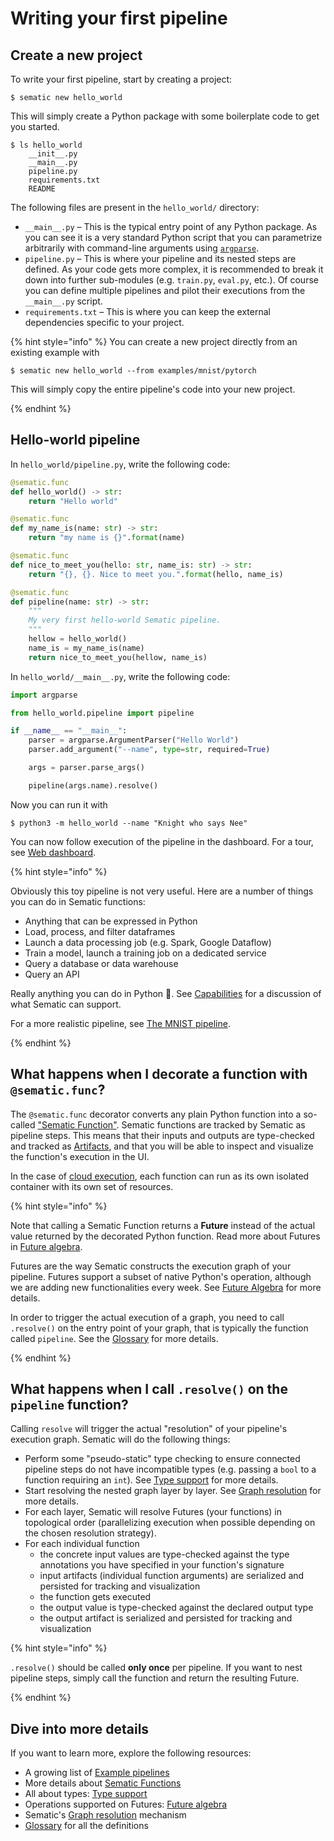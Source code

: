 # Writing your first pipeline

## Create a new project

To write your first pipeline, start by creating a project:

```shell
$ sematic new hello_world
```

This will simply create a Python package with some boilerplate code to get you started.

```shell
$ ls hello_world
    __init__.py
    __main__.py
    pipeline.py
    requirements.txt
    README
```

The following files are present in the `hello_world/` directory:

* `__main__.py` – This is the typical entry point of any Python package. As you
  can see it is a very standard Python script that you can parametrize
  arbitrarily with command-line arguments using
  [`argparse`](https://docs.python.org/3/library/argparse.html).
* `pipeline.py` – This is where your pipeline and its nested steps are defined. As your
  code gets more complex, it is recommended to break it down into further sub-modules (e.g. `train.py`, `eval.py`, etc.). Of course you can define multiple pipelines and pilot their executions from the `__main__.py` script.
* `requirements.txt` – This is where you can keep the external dependencies specific to your project.

{% hint style="info" %}
You can create a new project directly from an existing example with 

```shell
$ sematic new hello_world --from examples/mnist/pytorch
```

This will simply copy the entire pipeline's code into your new project.

{% endhint %}


## Hello-world pipeline

In `hello_world/pipeline.py`, write the following code:

```python
@sematic.func
def hello_world() -> str:
    return "Hello world"

@sematic.func
def my_name_is(name: str) -> str:
    return "my name is {}".format(name)

@sematic.func
def nice_to_meet_you(hello: str, name_is: str) -> str:
    return "{}, {}. Nice to meet you.".format(hello, name_is)

@sematic.func
def pipeline(name: str) -> str:
    """
    My very first hello-world Sematic pipeline.
    """
    hellow = hello_world()
    name_is = my_name_is(name)
    return nice_to_meet_you(hellow, name_is)
```

In `hello_world/__main__.py`, write the following code:

```python
import argparse

from hello_world.pipeline import pipeline

if __name__ == "__main__":
    parser = argparse.ArgumentParser("Hello World")
    parser.add_argument("--name", type=str, required=True)

    args = parser.parse_args()

    pipeline(args.name).resolve()
```

Now you can run it with

```shell
$ python3 -m hello_world --name "Knight who says Nee"
```

You can now follow execution of the pipeline in the dashboard. For a tour,
see [Web dashboard](sematic-ui.md).

{% hint style="info" %}

Obviously this toy pipeline is not very useful. Here are a number of things you
can do in Sematic functions:

* Anything that can be expressed in Python
* Load, process, and  filter dataframes
* Launch a data processing job (e.g. Spark, Google Dataflow)
* Train a model, launch a training job on a dedicated service
* Query a database or data warehouse
* Query an API

Really anything you can do in Python 🙂. See [Capabilities](./capabilities.md)
for a discussion of what Sematic can support.

For a more realistic pipeline, see [The MNIST pipeline](./real-example.md).

{% endhint %}

## What happens when I decorate a function with `@sematic.func`?

The `@sematic.func` decorator converts any plain Python function into a
so-called ["Sematic Function"](functions.md). Sematic functions are tracked by
Sematic as pipeline steps. This means that their inputs and outputs are
type-checked and tracked as [Artifacts](glossary.md#artifact), and that you will
be able to inspect and visualize the function's execution in the UI.

In the case of [cloud execution](glossary.md#cloud-execution), each function can
run as its own isolated container with its own set of resources.

{% hint style="info" %}

Note that calling a Sematic Function returns a **Future** instead of the actual
value returned by the decorated Python function. Read more about Futures in
[Future algebra](future-algebra.md).

Futures are the way Sematic constructs the execution graph of your pipeline.
Futures support a subset of native Python's operation, although we are adding
new functionalities every week. See [Future Algebra](future-algebra.md) for more
details.

In order to trigger the actual execution of a graph, you need to call
`.resolve()` on the entry point of your graph, that is typically the function
called `pipeline`. See the [Glossary](glossary.md#pipeline) for more details.

{% endhint %}

## What happens when I call `.resolve()` on the `pipeline` function?

Calling `resolve` will trigger the actual "resolution" of your pipeline's
execution graph. Sematic will do the following things:

* Perform some "pseudo-static" type checking to ensure connected pipeline steps
  do not have incompatible types (e.g. passing a `bool` to a function requiring
  an `int`). See [Type support](type-support.md) for more details.
* Start resolving the nested graph layer by layer. See [Graph
  resolution](graph-resolution.md) for more details.
* For each layer, Sematic will resolve Futures (your functions) in topological
  order (parallelizing execution when possible depending on the chosen
  resolution strategy).
* For each individual function
    * the concrete input values are type-checked against the type annotations
  you have specified in your function's signature
    * input artifacts (individual function arguments) are serialized and persisted for tracking and visualization
    * the function gets executed
    * the output value is type-checked against the declared output type
    * the output artifact is serialized and persisted for tracking and visualization

{% hint style="info" %}

`.resolve()` should be called **only  once** per pipeline. If you want to nest
pipeline steps, simply call the function and return the resulting Future.

{% endhint %}
  
## Dive into more details

If you want to learn more, explore the following resources:

* A growing list of [Example pipelines](https://github.com/sematic-ai/sematic/tree/main/sematic/examples)
* More details about [Sematic Functions](functions.md)
* All about types: [Type support](type-support.md)
* Operations supported on Futures: [Future algebra](future-algebra.md)
* Sematic's [Graph resolution](graph-resolution.md) mechanism
* [Glossary](glossary.md) for all the definitions